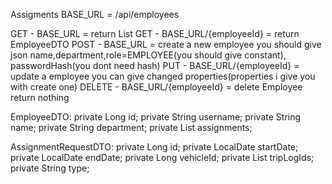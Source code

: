 Assigments
BASE_URL = /api/employees

GET - BASE_URL = return List<EmployeeDTO>
GET - BASE_URL/{employeeId} = return EmployeeDTO
POST - BASE_URL = create a new employee you should give json name,department,role=EMPLOYEE(you should give constant), passwordHash(you dont need hash)
PUT - BASE_URL/{employeeId} = update a employee you can give changed properties(properties i give you with create one)
DELETE - BASE_URL/{employeeId} = delete Employee return nothing


EmployeeDTO:
    private Long id;
    private String username;
    private String name;
    private String department;
    private List<AssignmentRequestDTO> assignments;

AssignmentRequestDTO:
    private Long id;
    private LocalDate startDate;
    private LocalDate endDate;
    private Long vehicleId;
    private List<Long> tripLogIds;
    private String type;